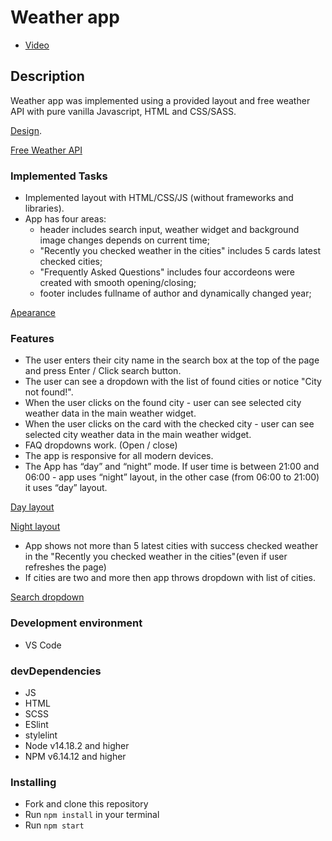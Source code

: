 # Weather app
- [Video](https://www.loom.com/share/a30a10b608fa4ed0941657a77a5a99b0)

## Description
Weather app was implemented using a provided layout and free weather API with pure vanilla Javascript, HTML and CSS/SASS.

[Design](https://www.figma.com/file/MV15v0asVZlLyYCJvoXXth/SK-Internship-Weather-App?node-id=0%3A1).

[Free Weather API](https://openweathermap.org/)

### Implemented Tasks
- Implemented layout with HTML/CSS/JS (without frameworks and libraries).
- App has four areas: 
  * header includes search input, weather widget and background image changes depends on current time;
  * "Recently you checked weather in the cities" includes 5 cards latest checked cities;
  * "Frequently Asked Questions" includes four accordeons were created with smooth opening/closing;
  * footer includes fullname of author and dynamically changed year;
  
[Apearance](https://prnt.sc/ID0teyZOI40P)
  
### Features
  - The user enters their city name in the search box at the top of the page and press Enter / Click search button.
  - The user can see a dropdown with the list of found cities or notice "City not found!".
  - When the user clicks on the found city - user can see selected city weather data in the main weather widget.
  - When the user clicks on the card with the checked city - user can see selected city weather data in the main weather widget.
  - FAQ dropdowns work. (Open / close)
  - The app is responsive for all modern devices.
  - The App has “day” and “night” mode. If user time is between 21:00 and 06:00 - app uses “night” layout, in the other case (from 06:00 to 21:00)
it uses “day” layout.

[Day layout](https://prnt.sc/rImzqlDqKrdM)

[Night layout](https://prnt.sc/kThMPJsixy3A)

  - App shows not more than 5 latest cities with success checked weather in the "Recently you checked weather in the cities"(even if user refreshes the page)
  - If cities are two and more then app throws dropdown with list of cities.
  
 [Search dropdown](https://prnt.sc/vXHwhdLS58qH)
 
### Development environment
* VS Code

### devDependencies
- JS
- HTML
- SCSS
- ESlint
- stylelint
- Node v14.18.2 and higher
- NPM v6.14.12 and higher

### Installing
* Fork and clone this repository
* Run `npm install` in your terminal
* Run `npm start`